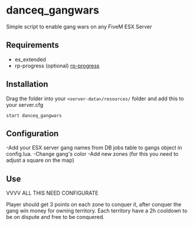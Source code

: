 # danceq_gangwars 
Simple script to enable gang wars on any FiveM ESX Server

## Requirements
* es_extended
* rp-progress (optional) [rp-progress](https://github.com/Mobius1/rprogress)

## Installation

Drag the folder into your `<server-data>/resources/` folder and add this to your server.cfg
```
start danceq_gangwars
```

## Configuration
-Add your ESX server gang names from DB jobs table to gangs object in config.lua. 
-Change gang's color
-Add new zones (for this you need to adjust a square on the map)

## Use

VVVV ALL THIS NEED CONFIGURATE

Player should get 3 points on each zone to conquer it, after conquer the gang win money for owning territory.
Each territory have a 2h cooldown to be on dispute and free to be conquered.
